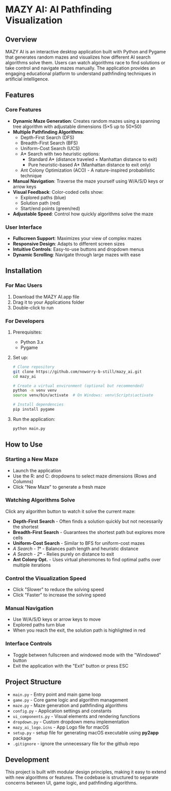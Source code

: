 # MAZY AI: AI Pathfinding Visualization

## Overview
MAZY AI is an interactive desktop application built with Python and Pygame that generates random mazes and visualizes how different AI search algorithms solve them. Users can watch algorithms race to find solutions or take control and navigate mazes manually. The application provides an engaging educational platform to understand pathfinding techniques in artificial intelligence.

## Features

### Core Features
- **Dynamic Maze Generation**: Creates random mazes using a spanning tree algorithm with adjustable dimensions (5×5 up to 50×50)
- **Multiple Pathfinding Algorithms**:
  - Depth-First Search (DFS)
  - Breadth-First Search (BFS)
  - Uniform-Cost Search (UCS)
  - A* Search with two heuristic options:
    - Standard A* (distance traveled + Manhattan distance to exit)
    - Pure heuristic-based A* (Manhattan distance to exit only)
  - Ant Colony Optimization (ACO) - A nature-inspired probabilistic technique
- **Manual Navigation**: Traverse the maze yourself using W/A/S/D keys or arrow keys
- **Visual Feedback**: Color-coded cells show:
  - Explored paths (blue)
  - Solution path (red)
  - Start/end points (green/red)
- **Adjustable Speed**: Control how quickly algorithms solve the maze

### User Interface
- **Fullscreen Support**: Maximizes your view of complex mazes
- **Responsive Design**: Adapts to different screen sizes
- **Intuitive Controls**: Easy-to-use buttons and dropdown menus
- **Dynamic Scrolling**: Navigate through large mazes with ease

## Installation

### For Mac Users
1. Download the MAZY AI.app file
2. Drag it to your Applications folder
3. Double-click to run

### For Developers
1. Prerequisites:
   - Python 3.x
   - Pygame

2. Set up:
   ```bash
   # Clone repository
   git clone https://github.com/noworry-b-still/mazy_ai.git
   cd mazy_ai

   # Create a virtual environment (optional but recommended)
   python -m venv venv
   source venv/bin/activate  # On Windows: venv\Scripts\activate

   # Install dependencies
   pip install pygame
   ```

3. Run the application:
   ```bash
   python main.py
   ```

## How to Use

### Starting a New Maze
- Launch the application
- Use the R: and C: dropdowns to select maze dimensions (Rows and Columns)
- Click "New Maze" to generate a fresh maze

### Watching Algorithms Solve
Click any algorithm button to watch it solve the current maze:

- **Depth-First Search** - Often finds a solution quickly but not necessarily the shortest
- **Breadth-First Search** - Guarantees the shortest path but explores more cells
- **Uniform-Cost Search** - Similar to BFS for uniform-cost mazes
- **A* Search - 1** - Balances path length and heuristic distance
- **A* Search - 2** - Relies purely on distance to exit
- **Ant Colony Opt.** - Uses virtual pheromones to find optimal paths over multiple iterations

### Control the Visualization Speed
- Click "Slower" to reduce the solving speed
- Click "Faster" to increase the solving speed

### Manual Navigation
- Use W/A/S/D keys or arrow keys to move
- Explored paths turn blue
- When you reach the exit, the solution path is highlighted in red

### Interface Controls
- Toggle between fullscreen and windowed mode with the "Windowed" button
- Exit the application with the "Exit" button or press ESC

## Project Structure
- `main.py` - Entry point and main game loop
- `game.py` - Core game logic and algorithm management
- `maze.py` - Maze generation and pathfinding algorithms
- `config.py` - Application settings and constants
- `ui_components.py` - Visual elements and rendering functions
- `dropdown.py` - Custom dropdown menu implementation
- `mazy_ai_logo.icns` - App Logo file for macOS
- `setup.py` - setup file for generating macOS executable using **py2app** package
- `.gitignore` - ignore the unnecessary file for the github repo

## Development
This project is built with modular design principles, making it easy to extend with new algorithms or features. The codebase is structured to separate concerns between UI, game logic, and pathfinding algorithms.
